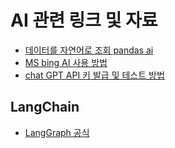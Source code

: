 # AI 관련 링크 및 자료


* [데이터를 자연어로 조회 pandas ai](https://dodonam.tistory.com/429)
* [MS bing AI 사용 방법](https://blackb1rd.tistory.com/241)
* [chat GPT API 키 발급 및 테스트 방법](https://jeeu147.tistory.com/149)

## LangChain

* [LangGraph 공식](https://langchain-ai.github.io/langgraph/)